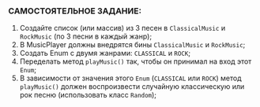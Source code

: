 ### САМОСТОЯТЕЛЬНОЕ ЗАДАНИЕ:
1. Создайте список (или массив) из 3 песен в `ClassicalMusic` и `RockMusic` (по 3 песни в каждый жанр);
2. В MusicPlayer должны внедрятся бины `ClassicalMusic` и `RockMusic`;
3. Создать Enum с двумя жанрами: `CLASSICAL` и `ROCK`;
4. Переделать метод `playMusic()` так, чтобы он принимал на вход этот `Enum`;
5. В зависимости от значения этого `Enum` (`CLASSICAL` или `ROCK`) метод `playMusic()` должен воспроизвести 
случайную классическую или рок песню (использовать класс `Random`);